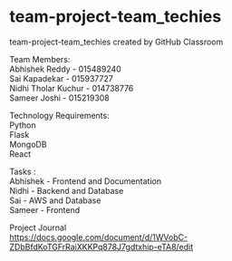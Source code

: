 # team-project-team_techies
team-project-team_techies created by GitHub Classroom

Team Members: <br/>
Abhishek Reddy - 015489240 <br/>
Sai Kapadekar - 015937727 <br/>
Nidhi Tholar Kuchur - 014738776 <br/>
Sameer Joshi - 015219308 <br/>


Technology Requirements:<br/>
Python <br/>
Flask <br/>
MongoDB <br/>
React <br/>


Tasks :<br/>
Abhishek  - Frontend and Documentation <br/>
Nidhi  - Backend and Database <br/>
Sai  - AWS and Database <br/>
Sameer - Frontend <br/>

Project Journal <br/>
https://docs.google.com/document/d/1WVobC-ZDbBfdKoTGFrRaiXKKPq878J7gdtxhip-eTA8/edit

